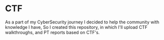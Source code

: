 # CTF
As a part of my CyberSecurity journey I decided to help the community with knowledge I have,
So I created this repository, in which I'll upload CTF walkthroughs, and PT reports based on CTF's.
